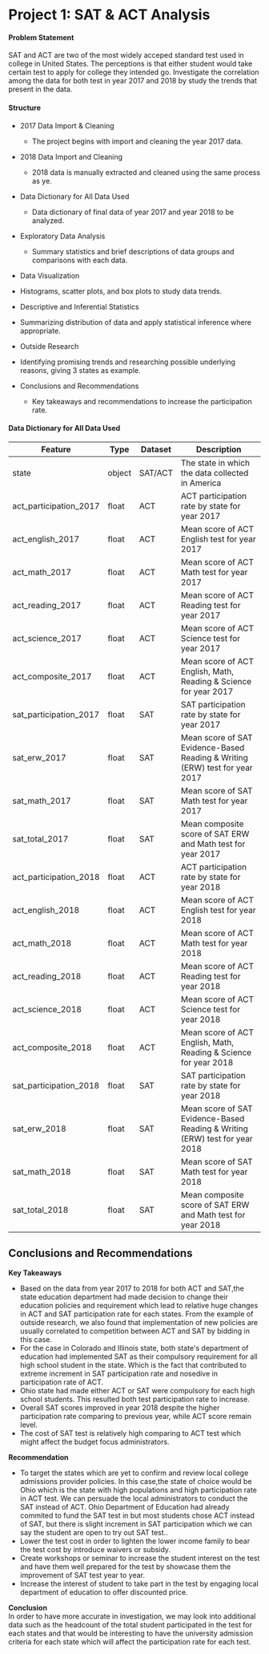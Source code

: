 # Project 1: SAT & ACT Analysis

#### Problem Statement

SAT and ACT are two of the most widely acceped standard test used in college in United States. The perceptions is that either student would take certain test to apply for college they intended go. Investigate the correlation among the data for both test in year 2017 and 2018 by study the trends that present in the data.



 #### Structure

- 2017 Data Import & Cleaning  

  - The project begins with import and cleaning the year 2017 data. 

- 2018 Data Import and Cleaning  

  - 2018 data is manually extracted and cleaned using the same process as ye. 

- Data Dictionary for All Data Used

  - Data dictionary of final data of year 2017 and year 2018 to be analyzed.

- Exploratory Data Analysis 

  -  Summary statistics and brief descriptions of data groups and comparisons with each data.

-  Data Visualization

  -  Histograms, scatter plots, and box plots to study data trends.

-  Descriptive and Inferential Statistics 

  - Summarizing distribution of data and apply statistical inference where appropriate. 

-  Outside Research  

  - Identifying promising trends and researching possible underlying reasons, giving 3 states as example.

- Conclusions and Recommendations 

  - Key takeaways and recommendations to increase the participation rate.

    

#### Data Dictionary for All Data Used 

| Feature                | Type   | Dataset | Description                                                  |
| ---------------------- | ------ | ------- | ------------------------------------------------------------ |
| state                  | object | SAT/ACT | The state in which the data collected in America             |
| act_participation_2017 | float  | ACT     | ACT participation rate by state for year 2017                |
| act_english_2017       | float  | ACT     | Mean score of ACT English test for year 2017                 |
| act_math_2017          | float  | ACT     | Mean score of ACT Math test for year 2017                    |
| act_reading_2017       | float  | ACT     | Mean score of ACT Reading test for year 2017                 |
| act_science_2017       | float  | ACT     | Mean score of ACT Science test for year 2017                 |
| act_composite_2017     | float  | ACT     | Mean score of ACT English, Math, Reading & Science for year 2017 |
| sat_participation_2017 | float  | SAT     | SAT participation rate by state for year 2017                |
| sat_erw_2017           | float  | SAT     | Mean score of SAT Evidence-Based Reading & Writing (ERW) test for year 2017 |
| sat_math_2017          | float  | SAT     | Mean score of SAT Math test for year 2017                    |
| sat_total_2017         | float  | SAT     | Mean composite score of SAT ERW and Math test for year 2017  |
| act_participation_2018 | float  | ACT     | ACT participation rate by state for year 2018                |
| act_english_2018       | float  | ACT     | Mean score of ACT English test for year 2018                 |
| act_math_2018          | float  | ACT     | Mean score of ACT Math test for year 2018                    |
| act_reading_2018       | float  | ACT     | Mean score of ACT Reading test for year 2018                 |
| act_science_2018       | float  | ACT     | Mean score of ACT Science test for year 2018                 |
| act_composite_2018     | float  | ACT     | Mean score of ACT English, Math, Reading & Science for year 2018 |
| sat_participation_2018 | float  | SAT     | SAT participation rate by state for year 2018                |
| sat_erw_2018           | float  | SAT     | Mean score of SAT Evidence-Based Reading & Writing (ERW) test for year 2018 |
| sat_math_2018          | float  | SAT     | Mean score of SAT Math test for year 2018                    |
| sat_total_2018         | float  | SAT     | Mean composite score of SAT ERW and Math test for year 2018  |



 ## Conclusions and Recommendations 

**Key Takeaways**<br>

- Based on the data from year 2017 to 2018 for both ACT and SAT,the state education department had made decision to change their education policies and requirement which lead to relative huge changes in ACT and SAT participation rate for each states. From the example of outside research, we also found that implementation of new policies are usually correlated to competition between ACT and SAT by bidding in this case.<br>
- For the case in Colorado and Illinois state, both state's department of education had implemented SAT as their compulsory requirement for all high school student in the state. Which is the fact that contributed to extreme increment in SAT participation rate and nosedive in participation rate of ACT.<br>
- Ohio state had made either ACT or SAT were compulsory for each high school students. This resulted both test participation rate to increase.<br>
- Overall SAT scores improved in year 2018 despite the higher participation rate comparing to previous year, while ACT score remain level.<br>
- The cost of SAT test is relatively high comparing to ACT test which might affect the budget focus administrators.<br>

**Recommendation**<br>

- To target the states which are yet to confirm and review local college admissions provider policies. In this case,the state of choice would be Ohio which is the state with high populations and high participation rate in ACT test. We can persuade the local administrators to conduct the SAT instead of ACT. Ohio Department of Education had already commited to fund the SAT test in but most students chose ACT instead of SAT, but there is slight increment in SAT participation which we can say the student are open to try out SAT test..<br>
- Lower the test cost in order to lighten the lower income family to bear the test cost by introduce waivers or subsidy.<br>
- Create workshops or seminar to increase the student interest on the test and have them well prepared for the test by showcase them the improvement of SAT test year to year.<br>
- Increase the interest of student to take part in the test by engaging local department of education to offer discounted price.<br>

**Conclusion**<br>
In order to have more accurate in investigation, we may look into additional data such as the headcount of the total student participated in the test for each states and that would be interesting to have the university admission criteria for each state which will affect the participation rate for each test.